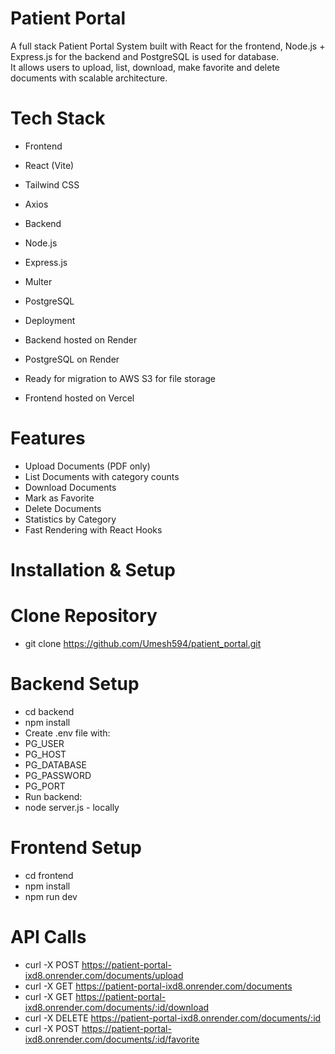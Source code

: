 # Patient Portal

A full stack Patient Portal System built with React for the frontend, Node.js + Express.js for the backend and PostgreSQL is used for database.  
It allows users to upload, list, download, make favorite and delete documents with scalable architecture.

# Tech Stack

- Frontend  
- React (Vite)  
- Tailwind CSS  
- Axios 

- Backend  
- Node.js  
- Express.js  
- Multer  
- PostgreSQL  

- Deployment  
- Backend hosted on Render  
- PostgreSQL on Render  
- Ready for migration to AWS S3 for file storage  
- Frontend hosted on Vercel  

# Features

- Upload Documents (PDF only)
- List Documents with category counts
- Download Documents
- Mark as Favorite
- Delete Documents
- Statistics by Category
- Fast Rendering with React Hooks

# Installation & Setup

# Clone Repository
- git clone https://github.com/Umesh594/patient_portal.git
# Backend Setup
- cd backend
- npm install
- Create .env file with:
- PG_USER
- PG_HOST
- PG_DATABASE
- PG_PASSWORD
- PG_PORT
- Run backend:
- node server.js - locally
# Frontend Setup
- cd frontend
- npm install
- npm run dev

# API Calls
- curl -X POST https://patient-portal-ixd8.onrender.com/documents/upload
- curl -X GET  https://patient-portal-ixd8.onrender.com/documents
- curl -X GET  https://patient-portal-ixd8.onrender.com/documents/:id/download 
- curl -X DELETE https://patient-portal-ixd8.onrender.com/documents/:id
- curl -X POST https://patient-portal-ixd8.onrender.com/documents/:id/favorite
